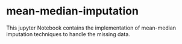 # mean-median-imputation
This jupyter Notebook contains the implementation of mean-median imputation techniques to handle the missing data.
